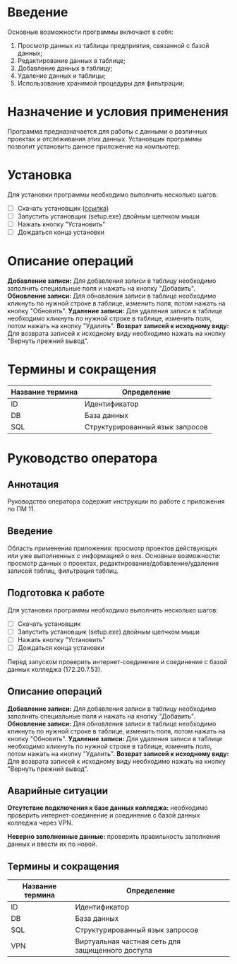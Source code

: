 # Введение

Основные возможности программы включают в себя: 
1) Просмотр данных из таблицы предприятия, связанной с базой данных;
2) Редактирование данных в таблице;
3) Добавление данных в таблицу;
4) Удаление данных и таблицы;
5) Использование хранимой процедуры для фильтрации;

# Назначение и условия применения

Программа предназначается для работы с данными о различных проектах и отслеживания этих данных. Установщик программы позволит установить данное приложение на компьютер.

# Установка

Для установки программы необходимо выполнить несколько шагов:

 - [ ] Скачать установщик ([ссылка](https://disk.yandex.com/d/m8-8Vq5Ey1dchg))
 - [ ] Запустить установщик (setup.exe) двойным щелчком мыши
 - [ ] Нажать кнопку "Установить"
 - [ ] Дождаться конца установки

# Описание операций

**Добавление записи:**
Для добавления записи в таблицу необходимо заполнить специальные поля и нажать на кнопку "Добавить".
**Обновление записи:**
Для обновления записи в таблице необходимо кликнуть по нужной строке в таблице, изменить поля, потом нажать на кнопку "Обновить".
**Удаление записи:**
Для удаления записи в таблице необходимо кликнуть по нужной строке в таблице, изменить поля, потом нажать на кнопку "Удалить".
**Возврат записей к исходному виду:**
Для возврата записей к исходному виду необходимо нажать на кнопку "Вернуть прежний вывод".

# Термины и сокращения



|Название термина| Определение                |
|----------------|-------------------------------|
|ID     | Идентификатор          |
|DB          |База данных           |
|SQL          |Структурированный язык запросов|

# Руководство оператора

## Аннотация
Руководство оператора содержит инструкции по работе с приложения по ПМ 11.

## Введение
Область применения приложения: просмотр проектов действующих или уже выполненных с информацией о них.
Основные возможности: просмотр данных о проектах, редактирование/добавление/удаление записей таблиц, фильтрация таблиц.

## Подготовка к работе
Для установки программы необходимо выполнить несколько шагов:

 - [ ] Скачать установщик
 - [ ] Запустить установщик (setup.exe) двойным щелчком мыши
 - [ ] Нажать кнопку "Установить"
 - [ ] Дождаться конца установки

Перед запуском проверить интернет-соединение и соединение с базой данных колледжа (172.20.7.53).

## Описание операций
**Добавление записи:**
Для добавления записи в таблицу необходимо заполнить специальные поля и нажать на кнопку "Добавить".
**Обновление записи:**
Для обновления записи в таблице необходимо кликнуть по нужной строке в таблице, изменить поля, потом нажать на кнопку "Обновить".
**Удаление записи:**
Для удаления записи в таблице необходимо кликнуть по нужной строке в таблице, изменить поля, потом нажать на кнопку "Удалить".
**Возврат записей к исходному виду:**
Для возврата записей к исходному виду необходимо нажать на кнопку "Вернуть прежний вывод".

## Аварийные ситуации
**Отсутствие подключения к базе данных колледжа:** необходимо проверить интернет-соединение и соединение с базой данных колледжа через VPN.

**Неверно заполненные данные:** проверить правильность заполнения данных и ввести их по новой.

## Термины и сокращения

|Название термина| Определение                |
|----------------|-------------------------------|
|ID     | Идентификатор          |
|DB          |База данных           |
|SQL          |Структурированный язык запросов|
|VPN        |Виртуальная частная сеть для защищенного доступа|
